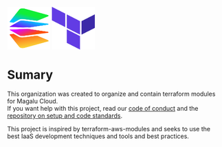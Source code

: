 <img title="a title" alt="Logo da magalu cloud" src="https://github.com/terraform-magalu-cloud/.github/blob/61d26ff88c3d74c97d46c0957afd36894b8bbed1/profile/img/magalu.png" width="100" height="100">  <img title="a title" alt="Logo do terraform" src="https://github.com/terraform-magalu-cloud/.github/blob/61d26ff88c3d74c97d46c0957afd36894b8bbed1/profile/img/terraform.png" width="100" height="100">

# Sumary

This organization was created to organize and contain terraform modules for Magalu Cloud.
<br>
If you want help with this project, read our [code of conduct](https://github.com/terraform-magalu-cloud/.github/blob/main/CONDUCT_CODE.md) and the [repository on setup and code standards](https://github.com/terraform-magalu-cloud/how-can-help).

This project is inspired by terraform-aws-modules and seeks to use the best IaaS development techniques and tools and best practices.